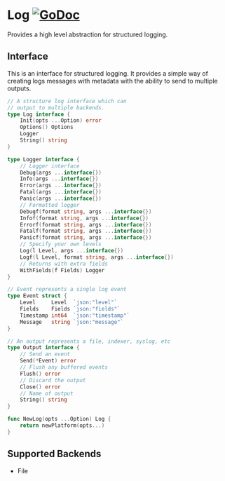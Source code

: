 # Log [![GoDoc](https://godoc.org/github.com/micro/go-os?status.svg)](https://godoc.org/github.com/micro/go-os/log)
 
Provides a high level abstraction for structured logging.

## Interface

This is an interface for structured logging. It provides a simple way of creating 
logs messages with metadata with the ability to send to multiple outputs. 

```go
// A structure log interface which can
// output to multiple backends.
type Log interface {
	Init(opts ...Option) error
	Options() Options
	Logger
	String() string
}

type Logger interface {
	// Logger interface
	Debug(args ...interface{})
	Info(args ...interface{})
	Error(args ...interface{})
	Fatal(args ...interface{})
	Panic(args ...interface{})
	// Formatted logger
	Debugf(format string, args ...interface{})
	Infof(format string, args ...interface{})
	Errorf(format string, args ...interface{})
	Fatalf(format string, args ...interface{})
	Panicf(format string, args ...interface{})
	// Specify your own levels
	Log(l Level, args ...interface{})
	Logf(l Level, format string, args ...interface{})
	// Returns with extra fields
	WithFields(f Fields) Logger
}

// Event represents a single log event
type Event struct {
	Level     Level  `json:"level"`
	Fields    Fields `json:"fields"`
	Timestamp int64  `json:"timestamp"`
	Message   string `json:"message"`
}

// An output represents a file, indexer, syslog, etc
type Output interface {
	// Send an event
	Send(*Event) error
	// Flush any buffered events
	Flush() error
	// Discard the output
	Close() error
	// Name of output
	String() string
}

func NewLog(opts ...Option) Log {
	return newPlatform(opts...)
}
```

## Supported Backends

- File
